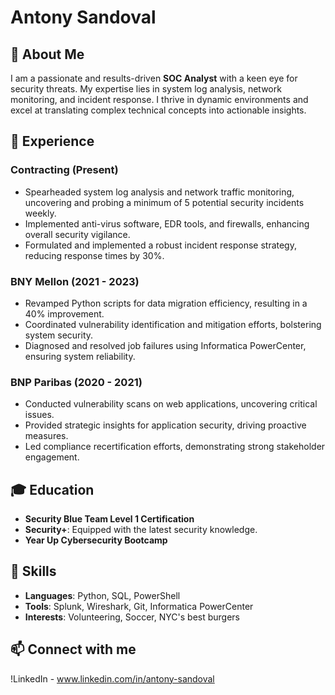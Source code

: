 # Antony Sandoval

## 🚀 About Me
I am a passionate and results-driven **SOC Analyst** with a keen eye for security threats. My expertise lies in system log analysis, network monitoring, and incident response. I thrive in dynamic environments and excel at translating complex technical concepts into actionable insights.

## 💼 Experience

### Contracting (Present)
- Spearheaded system log analysis and network traffic monitoring, uncovering and probing a minimum of 5 potential security incidents weekly.
- Implemented anti-virus software, EDR tools, and firewalls, enhancing overall security vigilance.
- Formulated and implemented a robust incident response strategy, reducing response times by 30%.

### BNY Mellon (2021 - 2023)
- Revamped Python scripts for data migration efficiency, resulting in a 40% improvement.
- Coordinated vulnerability identification and mitigation efforts, bolstering system security.
- Diagnosed and resolved job failures using Informatica PowerCenter, ensuring system reliability.

### BNP Paribas (2020 - 2021)
- Conducted vulnerability scans on web applications, uncovering critical issues.
- Provided strategic insights for application security, driving proactive measures.
- Led compliance recertification efforts, demonstrating strong stakeholder engagement.

## 🎓 Education
- **Security Blue Team Level 1 Certification**
- **Security+**: Equipped with the latest security knowledge.
- **Year Up Cybersecurity Bootcamp**

## 🔧 Skills
- **Languages**: Python, SQL, PowerShell
- **Tools**: Splunk, Wireshark, Git, Informatica PowerCenter
- **Interests**: Volunteering, Soccer, NYC's best burgers

## 📫 Connect with me
!LinkedIn - www.linkedin.com/in/antony-sandoval
